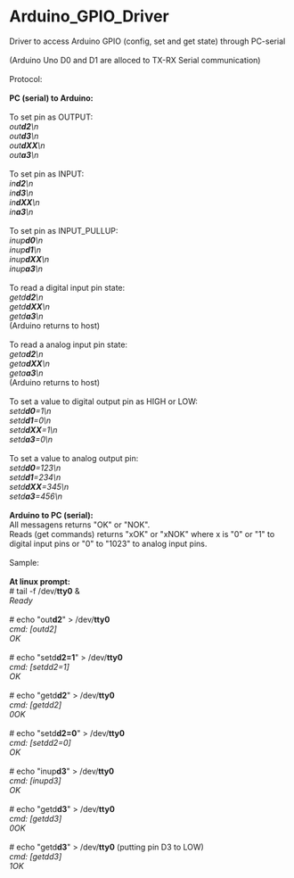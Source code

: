# Arduino_GPIO_Driver<br>
Driver to access Arduino GPIO (config, set and get state) through PC-serial<br>
<br>
(Arduino Uno D0 and D1 are alloced to TX-RX Serial communication)<br>
<br>
Protocol:<br>
<br>
<b>PC (serial) to Arduino:</b><br>
<br>
To set pin as OUTPUT:<br>
<i>
out<b>d2</b>\n<br>
out<b>d3</b>\n<br>
out<b>dXX</b>\n<br>
out<b>a3</b>\n<br>
</i>
<br>
To set pin as INPUT:<br>
<i>
in<b>d2</b>\n<br>
in<b>d3</b>\n<br>
in<b>dXX</b>\n<br>
in<b>a3</b>\n<br>
</i>
<br>
To set pin as INPUT_PULLUP:<br>
<i>
inup<b>d0</b>\n<br>
inup<b>d1</b>\n<br>
inup<b>dXX</b>\n<br>
inup<b>a3</b>\n<br>
</i>
<br>
To read a digital input pin state:<br>
<i>
getd<b>d2</b>\n<br>
getd<b>dXX</b>\n<br>
getd<b>a3</b>\n<br>
</i>
(Arduino returns to host)<br>
<br>
To read a analog input pin state:<br>
<i>
geta<b>d2</b>\n<br>
geta<b>dXX</b>\n<br>
geta<b>a3</b>\n<br>
</i>
(Arduino returns to host)<br>
<br>
To set a value to digital output pin as HIGH or LOW:<br>
<i>
setd<b>d0</b>=1\n<br>
setd<b>d1</b>=0\n<br>
setd<b>dXX</b>=1\n<br>
setd<b>a3</b>=0\n<br>
</i>
<br>
To set a value to analog output pin:<br>
<i>
setd<b>d0</b>=123\n<br>
setd<b>d1</b>=234\n<br>
setd<b>dXX</b>=345\n<br>
setd<b>a3</b>=456\n<br>
</i>
<br>
<b>Arduino to PC (serial):</b><br>
All messagens returns "OK" or "NOK".<br>
Reads (get commands) returns "xOK" or "xNOK" where x is "0" or "1" to digital input pins or "0" to "1023" to analog input pins.<br>
<br>
Sample:<br><br>
<b>At linux prompt:</b><br>
&num; tail -f /dev/<b>tty0</b> &<br>
<i>Ready</i><br><br>
&num; echo "out<b>d2</b>" > /dev/<b>tty0</b><br>
<i>cmd: [outd2]<br>OK</i><br><br>
&num; echo "setd<b>d2=1</b>" > /dev/<b>tty0</b><br>
<i>cmd: [setdd2=1]<br>OK</i><br><br>
&num; echo "getd<b>d2</b>" > /dev/<b>tty0</b><br>
<i>cmd: [getdd2]<br>0OK</i><br><br>
&num; echo "setd<b>d2=0</b>" > /dev/<b>tty0</b><br>
<i>cmd: [setdd2=0]<br>OK</i><br><br>
&num; echo "inup<b>d3</b>" > /dev/<b>tty0</b><br>
<i>cmd: [inupd3]<br>OK</i><br><br>
&num; echo "getd<b>d3</b>" > /dev/<b>tty0</b><br>
<i>cmd: [getdd3]<br>0OK</i><br><br>
&num; echo "getd<b>d3</b>" > /dev/<b>tty0</b>&Tab;&Tab;(putting pin D3 to LOW)<br>
<i>cmd: [getdd3]<br>1OK</i><br>

